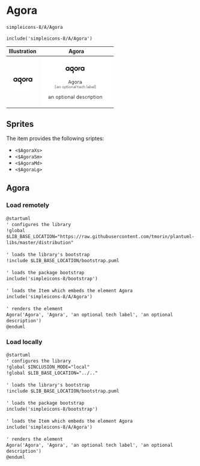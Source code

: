 # Agora


```text
simpleicons-8/A/Agora
```

```text
include('simpleicons-8/A/Agora')
```



| Illustration | Agora |
| :---: | :---: |
| ![illustration for Illustration](../../simpleicons-8/A/Agora.png) | ![illustration for Agora](../../simpleicons-8/A/Agora.Local.png) |



## Sprites
The item provides the following sriptes:

- `<$AgoraXs>`
- `<$AgoraSm>`
- `<$AgoraMd>`
- `<$AgoraLg>`





## Agora

### Load remotely
```plantuml
@startuml
' configures the library
!global $LIB_BASE_LOCATION="https://raw.githubusercontent.com/tmorin/plantuml-libs/master/distribution"

' loads the library's bootstrap
!include $LIB_BASE_LOCATION/bootstrap.puml

' loads the package bootstrap
include('simpleicons-8/bootstrap')

' loads the Item which embeds the element Agora
include('simpleicons-8/A/Agora')

' renders the element
Agora('Agora', 'Agora', 'an optional tech label', 'an optional description')
@enduml
```

### Load locally
```plantuml
@startuml
' configures the library
!global $INCLUSION_MODE="local"
!global $LIB_BASE_LOCATION="../.."

' loads the library's bootstrap
!include $LIB_BASE_LOCATION/bootstrap.puml

' loads the package bootstrap
include('simpleicons-8/bootstrap')

' loads the Item which embeds the element Agora
include('simpleicons-8/A/Agora')

' renders the element
Agora('Agora', 'Agora', 'an optional tech label', 'an optional description')
@enduml
```

